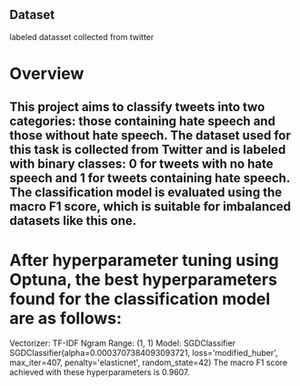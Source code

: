 ## Dataset
labeled datasset collected from twitter
# Overview
## This project aims to classify tweets into two categories: those containing hate speech and those without hate speech. The dataset used for this task is collected from Twitter and is labeled with binary classes: 0 for tweets with no hate speech and 1 for tweets containing hate speech. The classification model is evaluated using the macro F1 score, which is suitable for imbalanced datasets like this one.

# After hyperparameter tuning using Optuna, the best hyperparameters found for the classification model are as follows:

Vectorizer: TF-IDF
Ngram Range: (1, 1)
Model: SGDClassifier
SGDClassifier(alpha=0.0003707384093093721, loss='modified_huber', max_iter=407, penalty='elasticnet', random_state=42)
The macro F1 score achieved with these hyperparameters is 0.9607.
